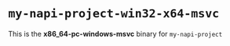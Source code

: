 # `my-napi-project-win32-x64-msvc`

This is the **x86_64-pc-windows-msvc** binary for `my-napi-project`
